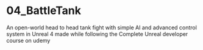# 04_BattleTank
An open-world head to head tank fight with simple AI and advanced control system in Unreal 4 made while following the Complete Unreal developer course on udemy
